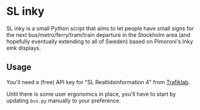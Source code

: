 # SL inky

SL inky is a small Python script that aims to let people have small signs
for the next bus/metro/ferry/tram/train departure in the Stockholm area
(and hopefully eventually extending to all of Sweden) based on Pimoroni's
Inky eink displays.

## Usage

You'll need a (free) API key for "SL Realtidsinformation 4" from
[Trafiklab](https://www.trafiklab.se/api/trafiklab-apis/sl/departures-4/).

Until there is some user ergonomics in place, you'll have to start by updating
`bus.py` manually to your preference.
